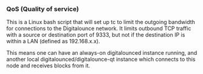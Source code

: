 ### QoS (Quality of service) ###

This is a Linux bash script that will set up tc to limit the outgoing bandwidth for connections to the Digitalounce network. It limits outbound TCP traffic with a source or destination port of 9333, but not if the destination IP is within a LAN (defined as 192.168.x.x).

This means one can have an always-on digitalounced instance running, and another local digitalounced/digitalounce-qt instance which connects to this node and receives blocks from it.
